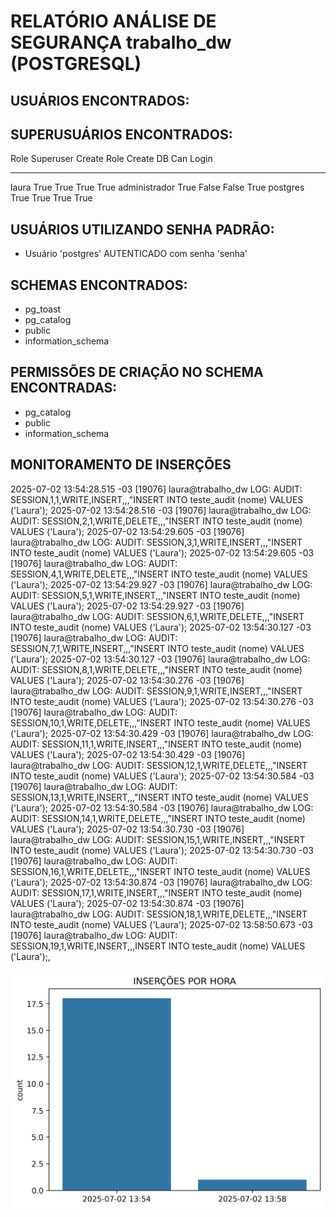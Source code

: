# RELATÓRIO ANÁLISE DE SEGURANÇA trabalho_dw (POSTGRESQL)


 ## USUÁRIOS ENCONTRADOS:


 ## SUPERUSUÁRIOS ENCONTRADOS:
Role           Superuser    Create Role    Create DB    Can Login
-------------  -----------  -------------  -----------  -----------
laura          True         True           True         True
administrador  True         False          False        True
postgres       True         True           True         True


 ## USUÁRIOS UTILIZANDO SENHA PADRÃO: 
- Usuário 'postgres' AUTENTICADO com senha 'senha'


 ## SCHEMAS ENCONTRADOS:
- pg_toast     
- pg_catalog     
- public     
- information_schema     


 ## PERMISSÕES DE CRIAÇÃO NO SCHEMA ENCONTRADAS:
- pg_catalog     
- public     
- information_schema     

 ## MONITORAMENTO DE INSERÇÕES
2025-07-02 13:54:28.515 -03 [19076] laura@trabalho_dw LOG:  AUDIT: SESSION,1,1,WRITE,INSERT,,,"INSERT INTO teste_audit (nome) VALUES ('Laura');
2025-07-02 13:54:28.516 -03 [19076] laura@trabalho_dw LOG:  AUDIT: SESSION,2,1,WRITE,DELETE,,,"INSERT INTO teste_audit (nome) VALUES ('Laura');
2025-07-02 13:54:29.605 -03 [19076] laura@trabalho_dw LOG:  AUDIT: SESSION,3,1,WRITE,INSERT,,,"INSERT INTO teste_audit (nome) VALUES ('Laura');
2025-07-02 13:54:29.605 -03 [19076] laura@trabalho_dw LOG:  AUDIT: SESSION,4,1,WRITE,DELETE,,,"INSERT INTO teste_audit (nome) VALUES ('Laura');
2025-07-02 13:54:29.927 -03 [19076] laura@trabalho_dw LOG:  AUDIT: SESSION,5,1,WRITE,INSERT,,,"INSERT INTO teste_audit (nome) VALUES ('Laura');
2025-07-02 13:54:29.927 -03 [19076] laura@trabalho_dw LOG:  AUDIT: SESSION,6,1,WRITE,DELETE,,,"INSERT INTO teste_audit (nome) VALUES ('Laura');
2025-07-02 13:54:30.127 -03 [19076] laura@trabalho_dw LOG:  AUDIT: SESSION,7,1,WRITE,INSERT,,,"INSERT INTO teste_audit (nome) VALUES ('Laura');
2025-07-02 13:54:30.127 -03 [19076] laura@trabalho_dw LOG:  AUDIT: SESSION,8,1,WRITE,DELETE,,,"INSERT INTO teste_audit (nome) VALUES ('Laura');
2025-07-02 13:54:30.276 -03 [19076] laura@trabalho_dw LOG:  AUDIT: SESSION,9,1,WRITE,INSERT,,,"INSERT INTO teste_audit (nome) VALUES ('Laura');
2025-07-02 13:54:30.276 -03 [19076] laura@trabalho_dw LOG:  AUDIT: SESSION,10,1,WRITE,DELETE,,,"INSERT INTO teste_audit (nome) VALUES ('Laura');
2025-07-02 13:54:30.429 -03 [19076] laura@trabalho_dw LOG:  AUDIT: SESSION,11,1,WRITE,INSERT,,,"INSERT INTO teste_audit (nome) VALUES ('Laura');
2025-07-02 13:54:30.429 -03 [19076] laura@trabalho_dw LOG:  AUDIT: SESSION,12,1,WRITE,DELETE,,,"INSERT INTO teste_audit (nome) VALUES ('Laura');
2025-07-02 13:54:30.584 -03 [19076] laura@trabalho_dw LOG:  AUDIT: SESSION,13,1,WRITE,INSERT,,,"INSERT INTO teste_audit (nome) VALUES ('Laura');
2025-07-02 13:54:30.584 -03 [19076] laura@trabalho_dw LOG:  AUDIT: SESSION,14,1,WRITE,DELETE,,,"INSERT INTO teste_audit (nome) VALUES ('Laura');
2025-07-02 13:54:30.730 -03 [19076] laura@trabalho_dw LOG:  AUDIT: SESSION,15,1,WRITE,INSERT,,,"INSERT INTO teste_audit (nome) VALUES ('Laura');
2025-07-02 13:54:30.730 -03 [19076] laura@trabalho_dw LOG:  AUDIT: SESSION,16,1,WRITE,DELETE,,,"INSERT INTO teste_audit (nome) VALUES ('Laura');
2025-07-02 13:54:30.874 -03 [19076] laura@trabalho_dw LOG:  AUDIT: SESSION,17,1,WRITE,INSERT,,,"INSERT INTO teste_audit (nome) VALUES ('Laura');
2025-07-02 13:54:30.874 -03 [19076] laura@trabalho_dw LOG:  AUDIT: SESSION,18,1,WRITE,DELETE,,,"INSERT INTO teste_audit (nome) VALUES ('Laura');
2025-07-02 13:58:50.673 -03 [19076] laura@trabalho_dw LOG:  AUDIT: SESSION,19,1,WRITE,INSERT,,,INSERT INTO teste_audit (nome) VALUES ('Laura');,<not logged>


 ![Gráfico INSERT](grafico_inserts_2025-07-02.png)